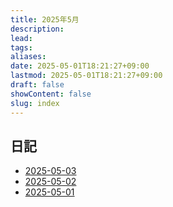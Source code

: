 ```yaml
---
title: 2025年5月
description: 
lead: 
tags: 
aliases: 
date: 2025-05-01T18:21:27+09:00
lastmod: 2025-05-01T18:21:27+09:00
draft: false
showContent: false
slug: index
---
```

## 日記
- [2025-05-03](2025-05-03.md)
- [2025-05-02](2025-05-02.md)
- [2025-05-01](2025-05-01.md)